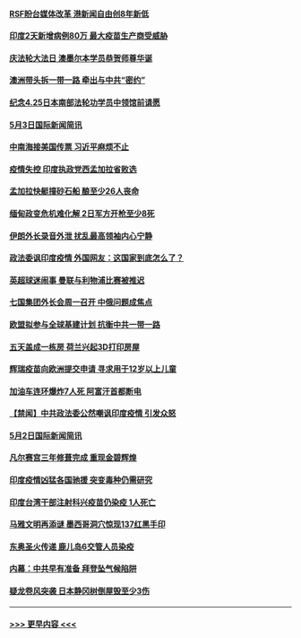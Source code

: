 #### [RSF盼台媒体改革 港新闻自由创8年新低](../pages/prog202/a103109750.md?t=05040002) 
#### [印度2天新增病例80万 最大疫苗生产商受威胁](../pages/prog202/a103109689.md?t=05040002) 
#### [庆法轮大法日 澳墨尔本学员恭贺师尊华诞](../pages/prog202/a103109592.md?t=05040002) 
#### [澳洲带头拆一带一路 牵出与中共“密约”](../pages/prog202/a103109565.md?t=05040002) 
#### [纪念4.25日本南部法轮功学员中领馆前请愿](../pages/prog202/a103109543.md?t=05040002) 
#### [5月3日国际新闻简讯](../pages/prog202/a103109519.md?t=05040002) 
#### [中南海接美国传票 习近平麻烦不止](../pages/prog202/a103109497.md?t=05040002) 
#### [疫情失控 印度执政党西孟加拉省败选](../pages/prog202/a103109500.md?t=05040002) 
#### [孟加拉快艇撞砂石船 酿至少26人丧命](../pages/prog202/a103109492.md?t=05040002) 
#### [缅甸政变危机难化解 2日军方开枪至少8死](../pages/prog202/a103109390.md?t=05040002) 
#### [伊朗外长录音外泄 扰乱最高领袖内心宁静](../pages/prog202/a103109379.md?t=05040002) 
#### [政法委讽印度疫情 外国网友：这国家到底怎么了？](../pages/prog202/a103109347.md?t=05040002) 
#### [英超球迷闹事 曼联与利物浦比赛被推迟](../pages/prog202/a103109291.md?t=05040002) 
#### [七国集团外长会周一召开 中俄问题成焦点](../pages/prog202/a103109298.md?t=05040002) 
#### [欧盟拟参与全球基建计划 抗衡中共一带一路](../pages/prog202/a103109256.md?t=05040002) 
#### [五天盖成一栋房 荷兰兴起3D打印房屋](../pages/prog202/a103109281.md?t=05040002) 
#### [辉瑞疫苗向欧洲提交申请 寻求用于12岁以上儿童](../pages/prog202/a103109268.md?t=05040002) 
#### [加油车连环爆炸7人死  阿富汗首都断电](../pages/prog202/a103109258.md?t=05040002) 
#### [【禁闻】中共政法委公然嘲讽印度疫情 引发众怒](../pages/prog202/a103109203.md?t=05040002) 
#### [5月2日国际新闻简讯](../pages/prog202/a103109179.md?t=05040002) 
#### [凡尔赛宫三年修葺完成 重现金碧辉煌](../pages/prog202/a103109177.md?t=05040002) 
#### [印度疫情凶猛各国驰援 突变毒种仍需研究](../pages/prog202/a103109182.md?t=05040002) 
#### [印度台湾干部注射科兴疫苗仍染疫 1人死亡](../pages/prog202/a103109172.md?t=05040002) 
#### [马雅文明再添谜 墨西哥洞穴惊现137红黑手印](../pages/prog202/a103109062.md?t=05040002) 
#### [东奥圣火传递 鹿儿岛6交管人员染疫](../pages/prog202/a103109040.md?t=05040002) 
#### [内幕：中共早有准备 拜登坠气候陷阱](../pages/prog202/a103108911.md?t=05040002) 
#### [疑龙卷风突袭 日本静冈树倒屋毁至少3伤](../pages/prog202/a103108977.md?t=05040002) 

----
#### [ >>> 更早内容 <<< ](../indexes/prog202-earlier.md)
